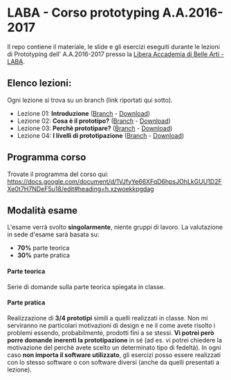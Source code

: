 # LABA - Corso prototyping A.A.2016-2017

Il repo contiene il materiale, le slide e gli esercizi eseguiti durante le lezioni di Prototyping dell' A.A.2016-2017 presso la [Libera Accademia di Belle Arti - LABA][laba].

## Elenco lezioni:
Ogni lezione si trova su un branch (link riportati qui sotto).

* Lezione 01: **Introduzione** ([Branch][lezione-01-b] - [Download][lezione-01-z])
* Lezione 02: **Cosa è il prototipo?** ([Branch][lezione-02-b] - [Download][lezione-02-z])
* Lezione 03: **Perchè prototipare?** ([Branch][lezione-03-b] - [Download][lezione-03-z])
* Lezione 04: **I livelli di prototipazione** ([Branch][lezione-04-b] - [Download][lezione-04-z])

## Programma corso
Trovate il programma del corso qui: https://docs.google.com/document/d/1VJfyYe66XFqD6hpsJOhLkGUU1D2FXe0t7H7NDeF5u18/edit#heading=h.xzwoekkpgdag

## Modalità esame
L'esame verrà svolto **singolarmente**, niente gruppi di lavoro. La valutazione in sede d'esame sarà basata su:
* **70%** parte teorica
* **30%** parte pratica

#### Parte teorica
Serie di domande sulla parte teorica spiegata in classe.

#### Parte pratica
Realizzazione di **3/4 prototipi** simili a quelli realizzati in classe. Non mi serviranno ne particolari motivazioni di design e ne il come avete risolto i problemi essendo, probabilmente, prodotti fini a se stessi. **Vi potrei però porre domande inerenti la prototipazione** in sé (ad es. vi potrei chiedere la motivazione del perchè avete scelto un determinato tipo di fedeltà). In ogni caso **non importa il software utilizzato**, gli esercizi posso essere realizzati con lo stesso software o con software diversi (anche da quelli presentati a lezione).

[laba]:            http://laba.edu/
[lezione-01-b]:    https://github.com/michelemazzucco/laba-prototyping-16-17/tree/lezione-01
[lezione-01-z]:    https://github.com/michelemazzucco/laba-prototyping-16-17/archive/lezione-01.zip
[lezione-02-b]:    https://github.com/michelemazzucco/laba-prototyping-16-17/tree/lezione-02
[lezione-02-z]:    https://github.com/michelemazzucco/laba-prototyping-16-17/archive/lezione-02.zip
[lezione-03-b]:    https://github.com/michelemazzucco/laba-prototyping-16-17/tree/lezione-03
[lezione-03-z]:    https://github.com/michelemazzucco/laba-prototyping-16-17/archive/lezione-03.zip
[lezione-04-b]:    https://github.com/michelemazzucco/laba-prototyping-16-17/tree/lezione-04
[lezione-04-z]:    https://github.com/michelemazzucco/laba-prototyping-16-17/archive/lezione-04.zip
